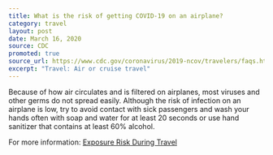 ```yaml
---
title: What is the risk of getting COVID-19 on an airplane?
category: travel
layout: post 
date: March 16, 2020
source: CDC
promoted: true
source_url: https://www.cdc.gov/coronavirus/2019-ncov/travelers/faqs.html#air-cruise-travel
excerpt: "Travel: Air or cruise travel"
---
```


Because of how air circulates and is filtered on airplanes, most viruses and other germs do not spread easily. Although the risk of infection on an airplane is low, try to avoid contact with sick passengers and wash your hands often with soap and water for at least 20 seconds or use hand sanitizer that contains at least 60% alcohol.

For more information: <a href="https://www.cdc.gov/coronavirus/2019-ncov/php/risk-assessment.html"> Exposure Risk During Travel</a>
